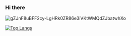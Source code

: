 ### Hi there 

![gZJnF8uBFF2cy-LgHRk0ZR86e3iVKtWMQdZJbatwhXo](https://user-images.githubusercontent.com/67691138/198263403-193ec4e4-197e-4644-9e5d-1a056954e160.jpg)

[![Top Langs](https://github-readme-stats.vercel.app/api/top-langs/?username=ezzaldeen97)](https://github.com/anuraghazra/github-readme-stats)


<!--
**Ezzaldeen97/Ezzaldeen97** is a ✨ _special_ ✨ repository because its `README.md` (this file) appears on your GitHub profile.

Here are some ideas to get you started:

- 🔭 I’m currently working on ...
- 🌱 I’m currently learning ...
- 👯 I’m looking to collaborate on ...
- 🤔 I’m looking for help with ...
- 💬 Ask me about ...
- 📫 How to reach me: ...
- 😄 Pronouns: ...
- ⚡ Fun fact: ...
-->

